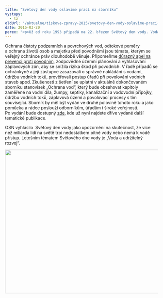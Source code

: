 ```yaml
---
title: "Světový den vody oslavíme prací na sborníku"
vystupy:
  - tz
oldUrl: "/aktualne/tiskove-zpravy-2015/svetovy-den-vody-oslavime-praci-na-sborniku"
date: 2015-03-20
perex: "<p>Už od roku 1993 připadá na 22. březen Světový den vody. Voda je totiž neodmyslitelnou součástí našeho života, podmínkou přežití a fungování každého živého organismu. Veřejná ochránkyně práv, její zástupce a kolektiv právníků z oddělení stavebního řádu oslaví den vody prací na sborníku stanovisek „Ochrana vod“.</p>"
---
```


<!-- imported from the old website -->

<p>Ochrana čistoty podzemních a povrchových vod, odtokové poměry a ochrana životů osob a majetku před povodněmi jsou témata, kterým se veřejný ochránce práv dlouhodobě věnuje. Připomeňme <a href="/tiskove-zpravy/tiskove-zpravy-2014/vime-ze-se-povodne-budou-opakovat-prevenci-vsak-zanedbavame/" target="_blank">důrazný apel na prevenci proti povodním</a>, zodpovědné územní plánování a vyhlašování záplavových zón, aby se snížila rizika škod při povodních. V řadě případů se ochránkyně a její zástupce zasazovali o správné nakládání s vodami, údržbu vodních toků, prověřovali postup úřadů při povolování vodních staveb apod. Zkušenosti z šetření se uplatní v aktuálně dokončovaném sborníku stanovisek „Ochrana vod“, který bude obsahovat kapitoly zaměřené na vodní díla, žumpy, septiky, kanalizační a vodovodní přípojky, údržbu vodních toků, záplavová území a povolovací procesy s tím související. Sborník by měl být vydán ve druhé polovině tohoto roku a jako pomůcka a rádce poslouží odborníkům, úřadům i široké veřejnosti. Po vydání bude dostupný <a href="/dalsi-aktivity/publikace/sborniky-stanoviska/">zde</a>, kde už nyní najdete dříve vydané další tematické publikace.</p><p>OSN vyhlásilo  Světový den vody jako upozornění na skutečnost, že více než miliarda lidí na světě trpí nedostatkem pitné vody nebo nemá k vodě přístup. Letošním tématem Světového dne vody je „Voda a udržitelný rozvoj“.</p><p><img src="/uploads-import/uploads/RTEmagicC_voda-web.jpg.jpg" height="473" width="630" alt="" /></p>

